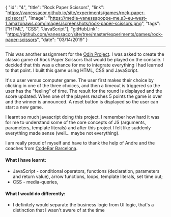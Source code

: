 {
"id": "4",
"title": "Rock Paper Scissors",
"link": "https://vanessacor.github.io/site/experiments/games/rock-paper-scissors/",
"image": "https://media-vanessapoppe-me.s3-eu-west-1.amazonaws.com/images/screenshots/rock-paper-scissors.png",
"tags": ["HTML", "CSS", "JavaScript"],
"gitHubLink": "https://github.com/vanessacor/site/tree/master/experiments/games/rock-paper-scissors",
"date": "03/14/2019"
}

---

This was another assignment for the [Odin Project](https://www.theodinproject.com/courses/web-development-101). I was asked to create the classic game of Rock Paper Scissors that would be played on the console. I decided that this was a chance for me to integrate everything I had learned to that point. I built this game using HTML, CSS and JavaScript.

It's a user versus computer game. The user first makes their choice by clicking in one of the three choices, and then a timeout is triggered so the user has the "feeling" of time. The result for the round is displayed and the score updated. When one of the players reaches 5 points the game is over and the winner is announced. A reset button is displayed so the user can start a new game.

I learnt so much javascript doing this project. I remember how hard it was for me to understand some of the core concepts of JS (arguments, parameters, template literals) and after this project I felt like suddenly everything made sense (well... maybe not everything).

I am really proud of myself and have to thank the help of Andre and the coaches from [CodeBar Barcelona](https://codebar.io/barcelona).

#### What I have learnt:

- JavaScript - conditional operators, functions (declaration, parameters and return value), arrow functions, loops, template literals, set time out;
- CSS - media-queries,

#### What I would do differently:

- I definitely would separate the business logic from UI logic, that's a distinction that I wasn't aware of at the time
